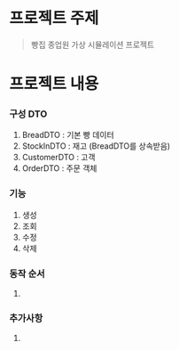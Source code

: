 # 프로젝트 주제

> 빵집 종업원 가상 시뮬레이션 프로젝트



# 프로젝트 내용



### 구성 DTO

1. BreadDTO : 기본 빵 데이터
2. StockInDTO : 재고 (BreadDTO를 상속받음)
3. CustomerDTO : 고객
4. OrderDTO : 주문 객체

### 기능

1. 생성
2. 조회
3. 수정
4. 삭제

### 동작 순서

1. 

### 추가사항

1. 
